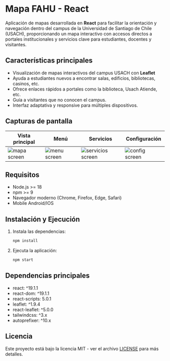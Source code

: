 # Mapa FAHU - React

Aplicación de mapas desarrollada en **React** para facilitar la orientación y navegación dentro del campus de la Universidad de Santiago de Chile (USACH), proporcionando un mapa interactivo con accesos directos a portales institucionales y servicios clave para estudiantes, docentes y visitantes.

## Características principales

* Visualización de mapas interactivos del campus USACH con **Leaflet**
* Ayuda a estudiantes nuevos a encontrar salas, edificios, bibliotecas, casinos, etc.
* Ofrece enlaces rápidos a portales como la biblioteca, Usach Atiende, etc.
* Guía a visitantes que no conocen el campus.
* Interfaz adaptativa y responsive para múltiples dispositivos.

## Capturas de pantalla

| Vista principal                            | Menú                                         | Servicios                                              | Configuración                                    |
| ------------------------------------------ | -------------------------------------------- | ------------------------------------------------------ | ------------------------------------------------ |
| ![mapa screen](screenshots/main_maps.jpeg) | ![menu screen](screenshots/menu_screen.jpeg) | ![servicios screen](screenshots/servicios_screen.jpeg) | ![config screen](screenshots/config_screen.jpeg) |

## Requisitos

* Node.js >= 18
* npm >= 9
* Navegador moderno (Chrome, Firefox, Edge, Safari)
* Mobile Android/IOS

## Instalación y Ejecución

1. Instala las dependencias:

   ```bash
   npm install
   ```
2. Ejecuta la aplicación:

   ```bash
   npm start
   ```


## Dependencias principales

* react: ^19.1.1
* react-dom: ^19.1.1
* react-scripts: 5.0.1
* leaflet: ^1.9.4
* react-leaflet: ^5.0.0
* tailwindcss: ^3.x
* autoprefixer: ^10.x


## Licencia

Este proyecto está bajo la licencia MIT - ver el archivo [LICENSE](LICENSE) para más detalles.
